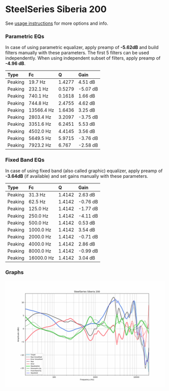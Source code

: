 # SteelSeries Siberia 200
See [usage instructions](https://github.com/jaakkopasanen/AutoEq#usage) for more options and info.

### Parametric EQs
In case of using parametric equalizer, apply preamp of **-5.62dB** and build filters manually
with these parameters. The first 5 filters can be used independently.
When using independent subset of filters, apply preamp of **-4.96 dB**.

| Type    | Fc         |      Q | Gain     |
|:--------|:-----------|:-------|:---------|
| Peaking | 19.7 Hz    | 1.4277 | 4.51 dB  |
| Peaking | 232.1 Hz   | 0.5279 | -5.07 dB |
| Peaking | 740.1 Hz   | 0.1618 | 1.66 dB  |
| Peaking | 744.8 Hz   | 2.4755 | 4.62 dB  |
| Peaking | 13566.4 Hz | 1.6436 | 3.25 dB  |
| Peaking | 2803.4 Hz  | 3.2097 | -3.75 dB |
| Peaking | 3351.6 Hz  | 6.2451 | 5.53 dB  |
| Peaking | 4502.0 Hz  | 4.4145 | 3.56 dB  |
| Peaking | 5649.5 Hz  | 5.9715 | -3.76 dB |
| Peaking | 7923.2 Hz  | 6.767  | -2.58 dB |

### Fixed Band EQs
In case of using fixed band (also called graphic) equalizer, apply preamp of **-3.64dB**
(if available) and set gains manually with these parameters.

| Type    | Fc         |      Q | Gain     |
|:--------|:-----------|:-------|:---------|
| Peaking | 31.3 Hz    | 1.4142 | 2.63 dB  |
| Peaking | 62.5 Hz    | 1.4142 | -0.76 dB |
| Peaking | 125.0 Hz   | 1.4142 | -1.77 dB |
| Peaking | 250.0 Hz   | 1.4142 | -4.11 dB |
| Peaking | 500.0 Hz   | 1.4142 | 0.53 dB  |
| Peaking | 1000.0 Hz  | 1.4142 | 3.54 dB  |
| Peaking | 2000.0 Hz  | 1.4142 | -0.71 dB |
| Peaking | 4000.0 Hz  | 1.4142 | 2.86 dB  |
| Peaking | 8000.0 Hz  | 1.4142 | -0.99 dB |
| Peaking | 16000.0 Hz | 1.4142 | 3.04 dB  |

### Graphs
![](./SteelSeries%20Siberia%20200.png)